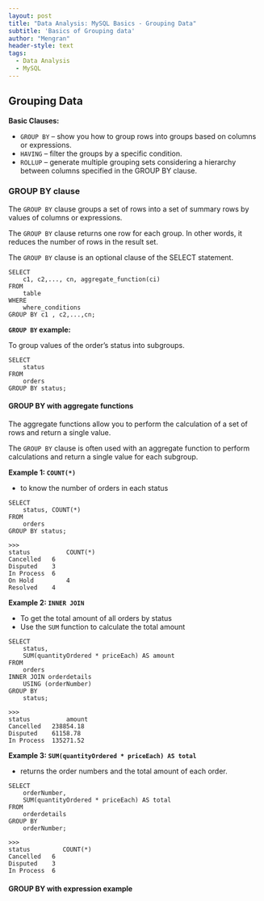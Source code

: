 ```yaml
---
layout: post
title: "Data Analysis: MySQL Basics - Grouping Data"
subtitle: 'Basics of Grouping data'
author: "Mengran"
header-style: text
tags:
  - Data Analysis
  - MySQL
---
```


## Grouping Data

**Basic Clauses:**
- `GROUP BY` – show you how to group rows into groups based on columns or expressions.
- `HAVING` – filter the groups by a specific condition.
- `ROLLUP` –  generate multiple grouping sets considering a hierarchy between columns specified in the GROUP BY clause.

### GROUP BY clause

The `GROUP BY` clause groups a set of rows into a set of summary rows by values of columns or expressions. 

The `GROUP BY` clause returns one row for each group. In other words, it reduces the number of rows in the result set.

The `GROUP BY` clause is an optional clause of the SELECT statement. 

```vim
SELECT 
    c1, c2,..., cn, aggregate_function(ci)
FROM
    table
WHERE
    where_conditions
GROUP BY c1 , c2,...,cn;
```

**`GROUP BY` example:**

To group values of the order’s status into subgroups.

```vim
SELECT 
    status
FROM
    orders
GROUP BY status;
```

#### GROUP BY with aggregate functions

The aggregate functions allow you to perform the calculation of a set of rows and return a single value. 

The `GROUP BY` clause is often used with an aggregate function to perform calculations and return a single value for each subgroup.

**Example 1: `COUNT(*)`**
- to know the number of orders in each status

```vim
SELECT 
    status, COUNT(*)
FROM
    orders
GROUP BY status;

>>>
status	        COUNT(*)
Cancelled	6
Disputed	3
In Process	6
On Hold	        4
Resolved	4
```

**Example 2: `INNER JOIN`**
- To get the total amount of all orders by status
- Use the `SUM` function to calculate the total amount

```vim
SELECT 
    status, 
    SUM(quantityOrdered * priceEach) AS amount
FROM
    orders
INNER JOIN orderdetails 
    USING (orderNumber)
GROUP BY 
    status;

>>>
status	        amount
Cancelled	238854.18
Disputed	61158.78
In Process	135271.52
```

**Example 3: `SUM(quantityOrdered * priceEach) AS total`**
- returns the order numbers and the total amount of each order.

```vim
SELECT 
    orderNumber,
    SUM(quantityOrdered * priceEach) AS total
FROM
    orderdetails
GROUP BY 
    orderNumber;

>>>
status	       COUNT(*)
Cancelled	6
Disputed	3
In Process	6
```

#### GROUP BY with expression example







